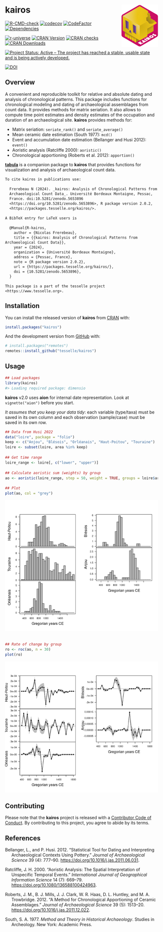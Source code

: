 
<!-- README.md is generated from README.Rmd. Please edit that file -->

# kairos <img width=120px src="man/figures/logo.png" align="right" />

<!-- badges: start -->

[![R-CMD-check](https://github.com/tesselle/kairos/workflows/R-CMD-check/badge.svg)](https://github.com/tesselle/kairos/actions)
[![codecov](https://codecov.io/gh/tesselle/kairos/branch/master/graph/badge.svg)](https://app.codecov.io/gh/tesselle/kairos)
[![CodeFactor](https://www.codefactor.io/repository/github/tesselle/kairos/badge)](https://www.codefactor.io/repository/github/tesselle/kairos)
[![Dependencies](https://tinyverse.netlify.com/badge/kairos)](https://cran.r-project.org/package=kairos)

<a href="https://tesselle.r-universe.dev/kairos"
class="pkgdown-devel"><img
src="https://tesselle.r-universe.dev/badges/kairos"
alt="r-universe" /></a>
<a href="https://cran.r-project.org/package=kairos"
class="pkgdown-release"><img
src="http://www.r-pkg.org/badges/version/kairos"
alt="CRAN Version" /></a> <a
href="https://cran.r-project.org/web/checks/check_results_kairos.html"
class="pkgdown-release"><img
src="https://badges.cranchecks.info/worst/kairos.svg"
alt="CRAN checks" /></a>
<a href="https://cran.r-project.org/package=kairos"
class="pkgdown-release"><img
src="http://cranlogs.r-pkg.org/badges/kairos"
alt="CRAN Downloads" /></a>

[![Project Status: Active – The project has reached a stable, usable
state and is being actively
developed.](https://www.repostatus.org/badges/latest/active.svg)](https://www.repostatus.org/#active)

[![DOI](https://zenodo.org/badge/DOI/10.5281/zenodo.5653896.svg)](https://doi.org/10.5281/zenodo.5653896)
<!-- badges: end -->

## Overview

A convenient and reproducible toolkit for relative and absolute dating
and analysis of chronological patterns. This package includes functions
for chronological modeling and dating of archaeological assemblages from
count data. It provides methods for matrix seriation. It also allows to
compute time point estimates and density estimates of the occupation and
duration of an archaeological site. **kairos** provides methods for:

- Matrix seriation: `seriate_rank()` and `seriate_average()`
- Mean ceramic date estimation (South 1977): `mcd()`
- Event and accumulation date estimation (Bellanger and Husi 2012):
  `event()`
- Aoristic analysis (Ratcliffe 2000): `aoristic()`
- Chronological apportioning (Roberts et al. 2012): `apportion()`

[**tabula**](https://packages.tesselle.org/tabula/) is a companion
package to **kairos** that provides functions for visualization and
analysis of archaeological count data.

    To cite kairos in publications use:

      Frerebeau N (2024). _kairos: Analysis of Chronological Patterns from
      Archaeological Count Data_. Université Bordeaux Montaigne, Pessac,
      France. doi:10.5281/zenodo.5653896
      <https://doi.org/10.5281/zenodo.5653896>, R package version 2.0.2,
      <https://packages.tesselle.org/kairos/>.

    A BibTeX entry for LaTeX users is

      @Manual{R-kairos,
        author = {Nicolas Frerebeau},
        title = {{kairos: Analysis of Chronological Patterns from Archaeological Count Data}},
        year = {2024},
        organization = {Université Bordeaux Montaigne},
        address = {Pessac, France},
        note = {R package version 2.0.2},
        url = {https://packages.tesselle.org/kairos/},
        doi = {10.5281/zenodo.5653896},
      }

    This package is a part of the tesselle project
    <https://www.tesselle.org>.

## Installation

You can install the released version of **kairos** from
[CRAN](https://CRAN.R-project.org) with:

``` r
install.packages("kairos")
```

And the development version from [GitHub](https://github.com/) with:

``` r
# install.packages("remotes")
remotes::install_github("tesselle/kairos")
```

## Usage

``` r
## Load packages
library(kairos)
#> Loading required package: dimensio
```

**kairos** v2.0 uses **aion** for internal date representation. Look at
`vignette("aion")` before you start.

*It assumes that you keep your data tidy*: each variable (type/taxa)
must be saved in its own column and each observation (sample/case) must
be saved in its own row.

``` r
## Data from Husi 2022
data("loire", package = "folio")
keep <- c("Anjou", "Blésois", "Orléanais", "Haut-Poitou", "Touraine")
loire <- subset(loire, area %in% keep)

## Get time range
loire_range <- loire[, c("lower", "upper")]

## Calculate aoristic sum (weights) by group
ao <- aoristic(loire_range, step = 50, weight = TRUE, groups = loire$area)

## Plot
plot(ao, col = "grey")
```

![](man/figures/README-aoristic-1.png)<!-- -->

``` r

## Rate of change by group
ro <- roc(ao, n = 30)
plot(ro)
```

![](man/figures/README-aoristic-2.png)<!-- -->

## Contributing

Please note that the **kairos** project is released with a [Contributor
Code of Conduct](https://www.tesselle.org/conduct.html). By contributing
to this project, you agree to abide by its terms.

## References

<div id="refs" class="references csl-bib-body hanging-indent">

<div id="ref-bellanger2012" class="csl-entry">

Bellanger, L., and P. Husi. 2012. “Statistical Tool for Dating and
Interpreting Archaeological Contexts Using Pottery.” *Journal of
Archaeological Science* 39 (4): 777–90.
<https://doi.org/10.1016/j.jas.2011.06.031>.

</div>

<div id="ref-ratcliffe2000" class="csl-entry">

Ratcliffe, J. H. 2000. “Aoristic Analysis: The Spatial Interpretation of
Unspecific Temporal Events.” *International Journal of Geographical
Information Science* 14 (7): 669–79.
<https://doi.org/10.1080/136588100424963>.

</div>

<div id="ref-roberts2012" class="csl-entry">

Roberts, J. M., B. J. Mills, J. J. Clark, W. R. Haas, D. L. Huntley, and
M. A. Trowbridge. 2012. “A Method for Chronological Apportioning of
Ceramic Assemblages.” *Journal of Archaeological Science* 39 (5):
1513–20. <https://doi.org/10.1016/j.jas.2011.12.022>.

</div>

<div id="ref-south1977" class="csl-entry">

South, S. A. 1977. *Method and Theory in Historical Archaeology*.
Studies in Archeology. New York: Academic Press.

</div>

</div>
